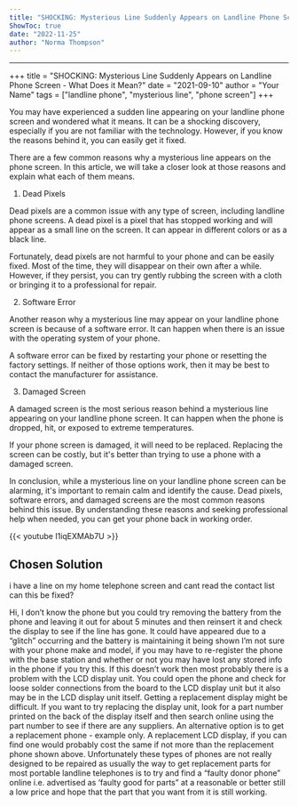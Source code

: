 ```yaml
---
title: "SHOCKING: Mysterious Line Suddenly Appears on Landline Phone Screen - What Does it Mean?"
ShowToc: true 
date: "2022-11-25"
author: "Norma Thompson"
---
```

*****
+++ 
title = "SHOCKING: Mysterious Line Suddenly Appears on Landline Phone Screen - What Does it Mean?" 
date = "2021-09-10" 
author = "Your Name" 
tags = ["landline phone", "mysterious line", "phone screen"] 
+++ 

You may have experienced a sudden line appearing on your landline phone screen and wondered what it means. It can be a shocking discovery, especially if you are not familiar with the technology. However, if you know the reasons behind it, you can easily get it fixed. 

There are a few common reasons why a mysterious line appears on the phone screen. In this article, we will take a closer look at those reasons and explain what each of them means. 

1. Dead Pixels 

Dead pixels are a common issue with any type of screen, including landline phone screens. A dead pixel is a pixel that has stopped working and will appear as a small line on the screen. It can appear in different colors or as a black line. 

Fortunately, dead pixels are not harmful to your phone and can be easily fixed. Most of the time, they will disappear on their own after a while. However, if they persist, you can try gently rubbing the screen with a cloth or bringing it to a professional for repair. 

2. Software Error 

Another reason why a mysterious line may appear on your landline phone screen is because of a software error. It can happen when there is an issue with the operating system of your phone. 

A software error can be fixed by restarting your phone or resetting the factory settings. If neither of those options work, then it may be best to contact the manufacturer for assistance. 

3. Damaged Screen 

A damaged screen is the most serious reason behind a mysterious line appearing on your landline phone screen. It can happen when the phone is dropped, hit, or exposed to extreme temperatures. 

If your phone screen is damaged, it will need to be replaced. Replacing the screen can be costly, but it's better than trying to use a phone with a damaged screen. 

In conclusion, while a mysterious line on your landline phone screen can be alarming, it's important to remain calm and identify the cause. Dead pixels, software errors, and damaged screens are the most common reasons behind this issue. By understanding these reasons and seeking professional help when needed, you can get your phone back in working order.

{{< youtube I1iqEXMAb7U >}} 



## Chosen Solution
 i have a line on my home telephone screen and cant read the contact list can this be fixed?

 Hi, 
I don’t know the phone but you could try removing the battery from the phone and leaving it out for about 5 minutes and then reinsert it and check the display to see if the line has gone. It could have appeared due to a “glitch” occurring and the battery is maintaining it being shown
I’m not sure with your phone make and model, if you may have to re-register the phone with the base station and whether or not you may have lost any stored info in the phone if you try this.
If this doesn’t work then most probably there is a problem with the LCD display unit.
You could open the phone and check for loose solder connections from the board to the LCD display unit but it also may be in the LCD display unit itself.
Getting a replacement display might be difficult.
If you want to try replacing the display unit, look for a part number printed on the back of the display itself and then search online using the part number to see if there are any suppliers.
An alternative option is to get a replacement phone - example only.
A replacement LCD display, if you can find one would probably cost the same if not more than the replacement phone shown above.
Unfortunately these types of phones are not really designed to be repaired as usually the way to get replacement parts for most portable landline telephones is to try and find a “faulty donor phone” online i.e. advertised as ‘faulty good for parts” at a reasonable or better still a low price and hope that the part that you want from it is still working.




